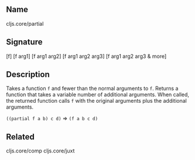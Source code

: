 ## Name
cljs.core/partial

## Signature
[f]
[f arg1]
[f arg1 arg2]
[f arg1 arg2 arg3]
[f arg1 arg2 arg3 & more]

## Description

Takes a function `f` and fewer than the normal arguments to `f`. Returns a
function that takes a variable number of additional arguments. When called, the
returned function calls `f` with the original arguments plus the additional
arguments.

`((partial f a b) c d)` => `(f a b c d)`

## Related
cljs.core/comp
cljs.core/juxt
